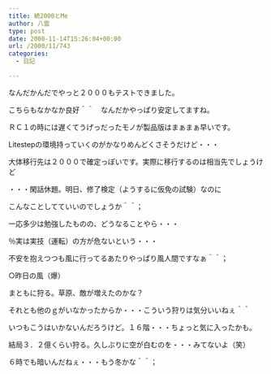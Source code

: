 ```yaml
---
title: 続2000とMe
author: 八雲
type: post
date: 2000-11-14T15:26:04+00:00
url: /2000/11/743
categories:
  - 日記

---
```

なんだかんだでやっと２０００もテストできました。
  
こちらもなかなか良好＾＾　なんだかやっぱり安定してますね。
  
ＲＣ１の時には遅くてうげっだったモノが製品版はまぁまぁ早いです。
  
Litestepの環境持っていくのがかなりめんどくさそうだけど・・・
  
大体移行先は２０００で確定っぽいです。実際に移行するのは相当先でしょうけど
  
・・・閑話休題。明日、修了検定（ようするに仮免の試験）なのに
  
こんなことしてていいのでしょうか＾＾；
  
一応多少は勉強したものの、どうなることやら・・・
  
％実は実技（運転）の方が危ないという・・・
  
不安を抱えつつも風に行ってるあたりやっぱり風人間ですなぁ＾＾；

○昨日の風（爆）
  
まともに狩る。草原、敵が増えたのかな？
  
それとも他のｇがいなかったからか・・・こういう狩りは気分いいねぇ＾＾
  
いつもこうはいかないんだろうけど。１６階・・・ちょっと気に入ったかも。
  
結局３．２億くらい狩る。久しぶりに空が白むのを・・・みてないよ（笑）
  
６時でも暗いんだねぇ・・・もう冬かな＾＾；
